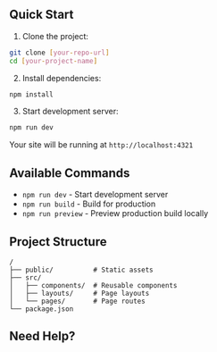 


## Quick Start

1. Clone the project:
```bash
git clone [your-repo-url]
cd [your-project-name]
```

2. Install dependencies:
```bash
npm install
```

3. Start development server:
```bash
npm run dev
```
Your site will be running at `http://localhost:4321`

## Available Commands

- `npm run dev` - Start development server
- `npm run build` - Build for production
- `npm run preview` - Preview production build locally

## Project Structure

```
/
├── public/          # Static assets
├── src/
│   ├── components/  # Reusable components
│   ├── layouts/     # Page layouts
│   └── pages/       # Page routes
└── package.json
```

## Need Help?


